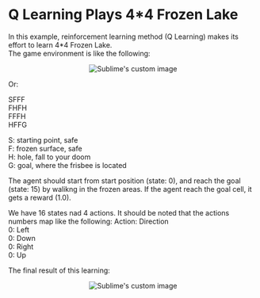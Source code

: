 # Q Learning Plays 4*4 Frozen Lake 

In this example, reinforcement learning method (Q Learning) makes its effort to learn 4*4 Frozen Lake.  
The game environment is like the following:

<p align="center">
  <img src="https://github.com/hamedmkazemi/QLearning_FrozenLake_1/blob/main/images/FrozenLake.png" alt="Sublime's custom image"/>
</p>

Or:

SFFF  
FHFH  
FFFH  
HFFG  

S: starting point, safe  
F: frozen surface, safe  
H: hole, fall to your doom  
G: goal, where the frisbee is located  

The agent should start from start position (state: 0), and reach the goal (state: 15) by walikng in the frozen areas. If the agent reach the goal cell, it gets a reward (1.0).  
  
We have 16 states nad 4 actions. It should be noted that the actions numbers map like the following:
Action: Direction  
0:  Left  
0:  Down  
0:  Right  
0:  Up  
  
  
The final result of this learning:

<p align="center">
  <img src="https://github.com/hamedmkazemi/QLearning_FrozenLake_1/blob/main/images/result.png" alt="Sublime's custom image"/>
</p>
